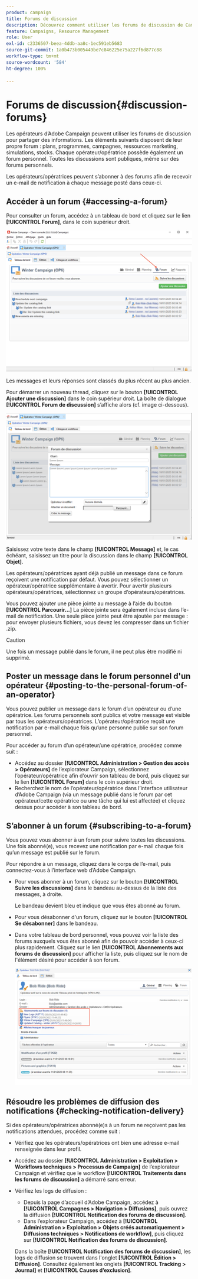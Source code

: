 ```yaml
---
product: campaign
title: Forums de discussion
description: Découvrez comment utiliser les forums de discussion de Campaign
feature: Campaigns, Resource Management
role: User
exl-id: c2336507-beea-4ddb-aa8c-1ec591eb5683
source-git-commit: 1a0b473b005449be7c846225e75a227f6d877c88
workflow-type: tm+mt
source-wordcount: '584'
ht-degree: 100%

---
```


# Forums de discussion{#discussion-forums}

Les opérateurs d’Adobe Campaign peuvent utiliser les forums de discussion pour partager des informations. Les éléments suivants disposent de leur propre forum : plans, programmes, campagnes, ressources marketing, simulations, stocks. Chaque opérateur/opératrice possède également un forum personnel. Toutes les discussions sont publiques, même sur des forums personnels.

Les opérateurs/opératrices peuvent s’abonner à des forums afin de recevoir un e-mail de notification à chaque message posté dans ceux-ci.

## Accéder à un forum {#accessing-a-forum}

Pour consulter un forum, accédez à un tableau de bord et cliquez sur le lien **[!UICONTROL Forum]**, dans le coin supérieur droit.

![](assets/mrm-forum-icon.png)

Les messages et leurs réponses sont classés du plus récent au plus ancien.

Pour démarrer un nouveau thread, cliquez sur le bouton **[!UICONTROL Ajouter une discussion]** dans le coin supérieur droit. La boîte de dialogue **[!UICONTROL Forum de discussion]** s’affiche alors (cf. image ci-dessous).

![](assets/mrm-forum-new-thread.png)


Saisissez votre texte dans le champ **[!UICONTROL Message]** et, le cas échéant, saisissez un titre pour la discussion dans le champ **[!UICONTROL Objet]**.

Les opérateurs/opératrices ayant déjà publié un message dans ce forum reçoivent une notification par défaut. Vous pouvez sélectionner un opérateur/opératrice supplémentaire à avertir. Pour avertir plusieurs opérateurs/opératrices, sélectionnez un groupe d’opérateurs/opératrices.

Vous pouvez ajouter une pièce jointe au message à l’aide du bouton **[!UICONTROL Parcourir...]** La pièce jointe sera également incluse dans l’e-mail de notification. Une seule pièce jointe peut être ajoutée par message : pour envoyer plusieurs fichiers, vous devez les compresser dans un fichier .zip.

>[!CAUTION]
>
>Une fois un message publié dans le forum, il ne peut plus être modifié ni supprimé.

## Poster un message dans le forum personnel d&#39;un opérateur {#posting-to-the-personal-forum-of-an-operator}

Vous pouvez publier un message dans le forum d’un opérateur ou d’une opératrice. Les forums personnels sont publics et votre message est visible par tous les opérateurs/opératrices. L’opérateur/opératrice reçoit une notification par e-mail chaque fois qu’une personne publie sur son forum personnel.

Pour accéder au forum d’un opérateur/une opératrice, procédez comme suit :

* Accédez au dossier **[!UICONTROL Administration > Gestion des accès > Opérateurs]** de l’explorateur Campaign, sélectionnez l’opérateur/opératrice afin d’ouvrir son tableau de bord, puis cliquez sur le lien **[!UICONTROL Forum]** dans le coin supérieur droit.
* Recherchez le nom de l’opérateur/opératrice dans l’interface utilisateur d’Adobe Campaign (via un message publié dans le forum par cet opérateur/cette opératrice ou une tâche qui lui est affectée) et cliquez dessus pour accéder à son tableau de bord.

## S’abonner à un forum {#subscribing-to-a-forum}

Vous pouvez vous abonner à un forum pour suivre toutes les discussions. Une fois abonné(e), vous recevez une notification par e-mail chaque fois qu’un message est publié sur le forum.

Pour répondre à un message, cliquez dans le corps de l’e-mail, puis connectez-vous à l’interface web d’Adobe Campaign.

* Pour vous abonner à un forum, cliquez sur le bouton **[!UICONTROL Suivre les discussions]** dans le bandeau au-dessus de la liste des messages, à droite.

  Le bandeau devient bleu et indique que vous êtes abonné au forum.

* Pour vous désabonner d&#39;un forum, cliquez sur le bouton **[!UICONTROL Se désabonner]** dans le bandeau.

* Dans votre tableau de bord personnel, vous pouvez voir la liste des forums auxquels vous êtes abonné afin de pouvoir accéder à ceux-ci plus rapidement. Cliquez sur le lien **[!UICONTROL Abonnements aux forums de discussion]** pour afficher la liste, puis cliquez sur le nom de l&#39;élément désiré pour accéder à son forum.

  ![](assets/forum-subscribed.png)


## Résoudre les problèmes de diffusion des notifications {#checking-notification-delivery}

Si des opérateurs/opératrices abonné(e)s à un forum ne reçoivent pas les notifications attendues, procédez comme suit :

* Vérifiez que les opérateurs/opératrices ont bien une adresse e-mail renseignée dans leur profil.
* Accédez au dossier **[!UICONTROL Administration > Exploitation > Workflows techniques > Processus de Campaign]** de l’explorateur Campaign et vérifiez que le workflow **[!UICONTROL Traitements dans les forums de discussion]** a démarré sans erreur.
* Vérifiez les logs de diffusion :

   * Depuis la page d’accueil d’Adobe Campaign, accédez à **[!UICONTROL Campagnes > Navigation > Diffusions]**, puis ouvrez la diffusion **[!UICONTROL Notification des forums de discussion]**.
   * Dans l’explorateur Campaign, accédez à **[!UICONTROL Administration > Exploitation > Objets créés automatiquement > Diffusions techniques > Notifications de workflow]**, puis cliquez sur **[!UICONTROL Notification des forums de discussion]**.

  Dans la boîte **[!UICONTROL Notification des forums de discussion]**, les logs de diffusion se trouvent dans l&#39;onglet **[!UICONTROL Édition > Diffusion]**. Consultez également les onglets **[!UICONTROL Tracking > Journal]** et **[!UICONTROL Causes d’exclusion]**.
